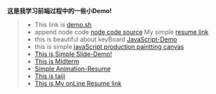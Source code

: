 **这是我学习前端过程中的一些小Demo!**

> * This link is [demo.sh](https://github.com/CharlieSmith97/Learning-front-end/blob/master/code%20source/demo.sh) 
> * append node code [node code  source](https://github.com/CharlieSmith97/Learning-front-end/blob/master/code%20source/server.js)
My simple [resume link](https://charliesmith97.github.io/Learning-front-end/myCode%20source/dist/resume.html) 
> * this is beautiful about keyBoard [JavaScript-Demo](https://charliesmith97.github.io/Learning-front-end/code%20source/Beautiful%20navigation%20page/index.html)
> * this is simple [javaScript production paintting canvas](https://charliesmith97.github.io/Learning-front-end/code%20source/canvas-Demo/index.html)
> * [This is Simple Slide-Demo!](https://charliesmith97.github.io/Learning-front-end/code%20source/Slide-Demo/index.html)
> * [This is Midterm](https://charliesmith97.github.io/Learning-front-end/code%20source/middle%20example/第一题/index.html)
> * [Simple Animation-Resume ](https://charliesmith97.github.io/Learning-front-end/Animation-Resume/index.html)
> * [This is taiji](https://charliesmith97.github.io/Learning-front-end/code%20source/taiji/taiji.html)
> * [This is My onLine Resume link](https://charliesmith97.github.io/Learning-front-end/onLine-Resume/index.html)
